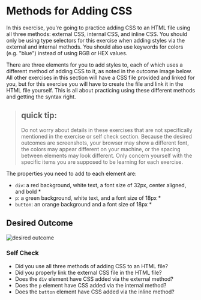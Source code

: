 # Methods for Adding CSS
In this exercise, you're going to practice adding CSS to an HTML file using 
all three methods: external CSS, internal CSS, and inline CSS. 
You should only be using type selectors for this exercise when adding 
styles via the external and internal methods. 
You should also use keywords for colors (e.g. "blue") 
instead of using RGB or HEX values.

There are three elements for you to add styles to, 
each of which uses a different method of adding CSS to it, 
as noted in the outcome image below. 
All other exercises in this section will have a CSS file 
provided and linked for you, but for this exercise you 
will have to create the file and link it in the HTML file yourself. 
This is all about practicing using these different methods 
and getting the syntax right.

> ## quick tip:
> Do not worry about details in these exercises that are not 
specifically mentioned in the exercise or self check section. 
Because the desired outcomes are screenshots, 
your browser may show a different font, 
the colors may appear different on your machine, 
or the spacing between elements may look different. 
Only concern yourself with the specific items you are supposed 
to be learning for each exercise.

The properties you need to add to each element are:

* `div`: a red background, white text, a font size of 32px, 
center aligned, and bold *
* `p`: a green background, white text, and a font size of 18px *
* `button`: an orange background and a font size of 18px *

## Desired Outcome
![desired outcome](./desired-outcome.png)


### Self Check
- Did you use all three methods of adding CSS to an HTML file?
- Did you properly link the external CSS file in the HTML file?
- Does the `div` element have CSS added via the external method?
- Does the `p` element have CSS added via the internal method?
- Does the `button` element have CSS added via the inline method?
